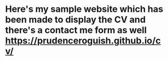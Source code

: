 # Here's my sample website which has been made to display the CV and there's a contact me form as well https://prudenceroguish.github.io/cv/
